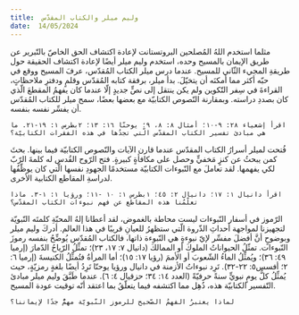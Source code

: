 ```yaml
---
title:  وليم ميلر والكتاب المقدّس
date:  14/05/2024
---
```


مثلما استخدم اللهُ المُصلحين البروتستانت لإعادة اكتشاف الحق الخاصّ  بالتّبرير عن طريق الإيمان بالمسيح وحده، استخدم وليم ميلر أيضًا لإعادة اكتشاف الحقيقة حول طريقةِ المجيء الثّاني للمسيح. عندما درس ميلر الكتاب المُقدّس، عرفَ المسيح ووقع في حبّه أكثر مما أمكنَه أن يتخيّلَ. بدأ ميلر، برفقة كتابه المُقدّس وقلمٍ ودفترِ ملاحظاتٍ، القراءةَ في سِفر التّكوين ولم يكن ينتقل إلى نصٍّ جديدٍ إلّا عندما كان يفهمُ المقطعَ الّذي كان  بصددِ دراسته. وبمقارنة النّصوص الكتابيّة مع بعضها بعضًا، سمح ميلر للكتاب المُقدّس أن يفسِّر نفسه بنفسه.

`اقرأ إشعياء ٢٨: ٩-١٠؛ أمثال ٨: ٨، ٩؛ يوحنّا ١٦: ١٣؛ ٢بطرس ١: ١٩-٢١. ما هي مبادئ تفسير الكتاب المقدّس الّتي تجدُها في هذه الفقرات الكتابيّة؟`

فُتحت لميلر أسرارُ الكتاب المقدّس عندما قارن الآيات والنّصوص الكتابيّة فيما بينها. بحثَ كمن يبحثُ عن كنزٍ مَخفيٍّ وحصل على مكافأةٍ كبيرةٍ. فتح الرّوح القُدس له كلمةَ الرّبّ لكي يفهمها. لقد تعاملَ مع النّبوءات الكتابيّة مستخدمًا الجهودِ نفسها الّتي كان يوظّفُها لدراسةِ المقاطع الكتابية الأخرى.

`اقرأ دانيال ١: ١٧؛ دانيال ٢: ٤٥؛ ١بطرس ١: ١٠ -١١؛ ورؤيا ١: ١-٣. ماذا تعلّمُنا هذه المقاطع عن فهم نبوءات الكتاب المقدّس؟`

الرّموز في أسفار النّبوءات ليست محاطة بالغموض، لقد أعطانا إلهُ المحبّةِ كلمتَه النّبويّة لتجهيزنا لمواجهة أحداثِ الذّروة الّتي ستظهرُ للعيانِ قريبًا في هذا العالم. أدركَ وليم ميلر وبوضوحٍ أنَّ أفضلَ مفسِّر لإيّ نبوءةٍ هي النّبوءة ذاتها، فالكتاب المُقدّس يُوضِّحُ بنفسه رموزَ النّبوءات. تمثّلُ الحيواناتُ الملوكَ أو الممالكَ (دانيال ٧: ١٧، ٢٣)؛ تمثِّلُ الرّياحُ الدّمارَ (إرميا ٤٩: ٣٦)؛ ويُمثِّلُ الماءُ الشّعوبَ أو الأممَ (رؤيا ١٧: ١٥)؛ أما المرأةُ فتُمثِّلُ الكنيسةَ (إرميا ٦: ٢؛ أفسس٥: ٢٢-٣٢). تَرِد نبوءاتُ الأزمنة في دانيال ورؤيا يوحنّا تَرِدُ أيضًا بلغةٍ رمزيّةٍ، حيث يُمثِّلُ كلُّ يومٍ نبويٍّ سنةً حرفيّةً (العدد ١٤: ٣٤؛ حزقيال ٤: ٦). عندما طَبَّقَ وليم ميلر مبادئ التّفسير الكتابيّة هذه، ذُهِل مما اكتشفه فيما يتعلّقُ بما اعتقد أنّه توقيت عودة المسيح.

`لماذا يعتبرُ الفهمُ الصّحيح للرموز النّبويّة مهمٌّ جدًا لإيماننا؟`